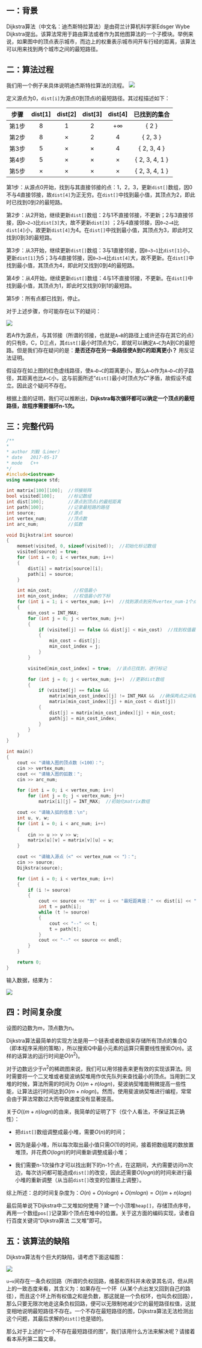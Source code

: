 ## 一：背景
Dijkstra算法（中文名：迪杰斯特拉算法）是由荷兰计算机科学家Edsger Wybe Dijkstra提出。该算法常用于路由算法或者作为其他图算法的一个子模块。举例来说，如果图中的顶点表示城市，而边上的权重表示城市间开车行经的距离，该算法可以用来找到两个城市之间的最短路径。


<!--more-->


## 二：算法过程
我们用一个例子来具体说明迪杰斯特拉算法的流程。
![](http://oi0fekpsr.bkt.clouddn.com/%E5%8D%95%E6%BA%90%E6%9C%80%E7%9F%AD%E8%B7%AF%E5%BE%84__1.png#mirages-width=450&mirages-height=380&mirages-cdn-type=1)

定义源点为0，`dist[i]`为源点0到顶点i的最短路径。其过程描述如下：

|  步骤  | dist[1] | dist[2] | dist[3] | dist[4] |     已找到的集合     |
| :--: | :-----: | :-----: | :-----: | :-----: | :------------: |
| 第1步  |    8    |    1    |    2    |   +∞    |     { 2 }      |
| 第2步  |    8    |    ×    |    2    |    4    |    { 2, 3 }    |
| 第3步  |    5    |    ×    |    ×    |    4    |  { 2, 3, 4 }   |
| 第4步  |    5    |    ×    |    ×    |    ×    | { 2, 3, 4, 1 } |
| 第5步  |    ×    |    ×    |    ×    |    ×    | { 2, 3, 4, 1 } |

第1步：从源点0开始，找到与其直接邻接的点：1，2，3，更新`dist[]`数组，因0不与4直接邻接，故`dist[4]`为正无穷。在`dist[]`中找到最小值，其顶点为2，即此时已找到0到2的最短路。

第2步：从2开始，继续更新`dist[]`数组：2与1不直接邻接，不更新；2与3直接邻接，因`0→2→3`比`dist[3]`大，故不更新`dist[3]` ；2与4直接邻接，因`0→2→4`比`dist[4]`小，故更新`dist[4]`为4。在`dist[]`中找到最小值，其顶点为3，即此时又找到0到3的最短路。

第3步：从3开始，继续更新`dist[]`数组：3与1直接邻接，因`0→3→1`比`dist[1]`小，更新`dist[1]`为5；3与4直接邻接，因`0→3→4`比`dist[4]`大，故不更新。在`dist[]`中找到最小值，其顶点为4，即此时又找到0到4的最短路。

第4步：从4开始，继续更新`dist[]`数组：4与1不直接邻接，不更新。在`dist[]`中找到最小值，其顶点为1，即此时又找到0到1的最短路。

第5步：所有点都已找到，停止。

对于上述步骤，你可能存在以下的疑问：

![](http://oi0fekpsr.bkt.clouddn.com/%E5%8D%95%E6%BA%90%E6%9C%80%E7%9F%AD%E8%B7%AF%E5%BE%84_3.png#mirages-width=460&mirages-height=360&mirages-cdn-type=1)

若A作为源点，与其邻接（所谓的邻接，也就是`A→B`的路径上或许还存在其它的点）的只有B，C，D三点，其`dist[]`最小时顶点为C，即就可以确定`A→C`为A到C的最短路。但是我们存在疑问的是：**是否还存在另一条路径使A到C的距离更小？** 用反证法证明。

假设存在如上图的红色虚线路径，使`A→D→C`的距离更小，那么`A→D`作为`A→D→C`的子路径，其距离也比`A→C`小，这与前面所述“`dist[]`最小时顶点为C”矛盾，故假设不成立。因此这个疑问不存在。

根据上面的证明，我们可以推断出，**Dijkstra每次循环都可以确定一个顶点的最短路径，故程序需要循环n-1次。**

## 三：完整代码

```c++
/**
*
* author 刘毅（Limer）
* date   2017-05-17
* mode   C++
*/
#include<iostream>
using namespace std;

int matrix[100][100];  //邻接矩阵
bool visited[100];     //标记数组
int dist[100];         //源点到顶点i的最短距离
int path[100];         //记录最短路的路径
int source;            //源点
int vertex_num;        //顶点数
int arc_num;           //弧数

void Dijkstra(int source)
{
	memset(visited, 0, sizeof(visited));  //初始化标记数组
	visited[source] = true;
	for (int i = 0; i < vertex_num; i++)
	{
		dist[i] = matrix[source][i];
		path[i] = source;
	}

	int min_cost;        //权值最小
	int min_cost_index;  //权值最小的下标
	for (int i = 1; i < vertex_num; i++)  //找到源点到另外vertex_num-1个点的最短路径
	{
		min_cost = INT_MAX;
		for (int j = 0; j < vertex_num; j++)
		{
			if (visited[j] == false && dist[j] < min_cost)  //找到权值最小
			{
				min_cost = dist[j];
				min_cost_index = j;
			}
		}

		visited[min_cost_index] = true;  //该点已找到，进行标记

		for (int j = 0; j < vertex_num; j++)  //更新dist数组
		{
			if (visited[j] == false && 
				matrix[min_cost_index][j] != INT_MAX &&  //确保两点之间有弧
				matrix[min_cost_index][j] + min_cost < dist[j])
			{
				dist[j] = matrix[min_cost_index][j] + min_cost;
				path[j] = min_cost_index;
			}
		}
	}
}

int main()
{
	cout << "请输入图的顶点数（<100）：";
	cin >> vertex_num;
	cout << "请输入图的弧数：";
	cin >> arc_num;

	for (int i = 0; i < vertex_num; i++)
		for (int j = 0; j < vertex_num; j++)
			matrix[i][j] = INT_MAX;  //初始化matrix数组

	cout << "请输入弧的信息：\n";
	int u, v, w;
	for (int i = 0; i < arc_num; i++)
	{
		cin >> u >> v >> w;
		matrix[u][v] = matrix[v][u] = w;
	}

	cout << "请输入源点（<" << vertex_num << "）：";
	cin >> source;
	Dijkstra(source);

	for (int i = 0; i < vertex_num; i++)
	{
		if (i != source)
		{
			cout << source << "到" << i << "最短距离是：" << dist[i] << "，路径是：" << i;
			int t = path[i];
			while (t != source)
			{
				cout << "--" << t;
				t = path[t];
			}
			cout << "--" << source << endl;
		}
	}

	return 0;
}
```

输入数据，结果为：

![](http://oi0fekpsr.bkt.clouddn.com/%E5%8D%95%E6%BA%90%E6%9C%80%E7%9F%AD%E8%B7%AF%E5%BE%84_2.png#mirages-width=356&mirages-height=277&mirages-cdn-type=1)

## 四：时间复杂度
设图的边数为m，顶点数为n。

Dijkstra算法最简单的实现方法是用一个链表或者数组来存储所有顶点的集合Q（即本程序采用的策略），所以搜索Q中最小元素的运算只需要线性搜索$O(n)$。这样的话算法的运行时间是$O(n^2)$。

对于边数远少于$n^2$的稀疏图来说，我们可以用邻接表来更有效的实现该算法。同时需要将一个二叉堆或者斐波纳契堆用作优先队列来查找最小的顶点。当用到二叉堆的时候，算法所需的时间为 $O((m+n)logn)$，斐波纳契堆能稍微提高一些性能，让算法运行时间达到$O(m+nlogn)$。然而，使用斐波纳契堆进行编程，常常会由于算法常数过大而导致速度没有显著提高。

关于$O((m+n)logn)$的由来，我简单的证明了下（仅个人看法，不保证其正确性）：

*  把`dist[]`数组调整成最小堆，需要$O(n)$的时间； 

*  因为是最小堆，所以每次取出最小值只需$O(1)$的时间，接着把数组尾的数放置堆顶，并花费$O(logn)$的时间重新调整成最小堆；

*  我们需要n-1次操作才可以找出剩下的n-1个点，在这期间，大约需要访问m次边，每次访问都可能造成`dist[]`的改变，因此还需要$O(logn)$的时间来进行最小堆的重新调整（从当前`dist[]`改变的位置往上调整）。

综上所述：总的时间复杂度为：$O(n)+O(nlogn)+O(mlogn)=O((m+n)logn)$

最后简单说下Dijkstra中二叉堆如何使用？建一个小顶堆`heap[]`，存储顶点序号，再用一个数组`pos[]`记录第i个顶点在堆中的位置。关于这方面的编码实现，读者自行百度关键词“Dijkstra算法 二叉堆”即可。

## 五：该算法的缺陷

Dijkstra算法有个巨大的缺陷，请考虑下面这幅图：

![](http://oi0fekpsr.bkt.clouddn.com/%E5%8D%95%E6%BA%90%E6%9C%80%E7%9F%AD%E8%B7%AF%E5%BE%84_4.png#mirages-width=550&mirages-height=300&mirages-cdn-type=1)

`u→v`间存在一条负权回路（所谓的负权回路，维基和百科并未收录其名词，但从网上的一致态度来看，其含义为：如果存在一个环（从某个点出发又回到自己的路径），而且这个环上所有权值之和是负数，那这就是一个负权环，也叫负权回路），那么只要无限次地走这条负权回路，便可以无限制地减少它的最短路径权值，这就变相地说明最短路径不存在。一个不存在最短路径的图，Dijkstra算法无法检测出这个问题，其最后求解的`dist[]`也是错的。

那么对于上述的“一个不存在最短路径的图”，我们该用什么方法来解决呢？请接着看本系列第二篇文章。

